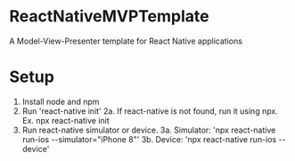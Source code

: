 # ReactNativeMVPTemplate
A Model-View-Presenter template for React Native applications

# Setup
1. Install node and npm
2. Run 'react-native init'
	2a. If react-native is not found, run it using npx. Ex. npx react-native init
3. Run react-native simulator or device.
	3a. Simulator: 'npx react-native run-ios --simulator="iPhone 8"'
	3b. Device: 'npx react-native run-ios --device'